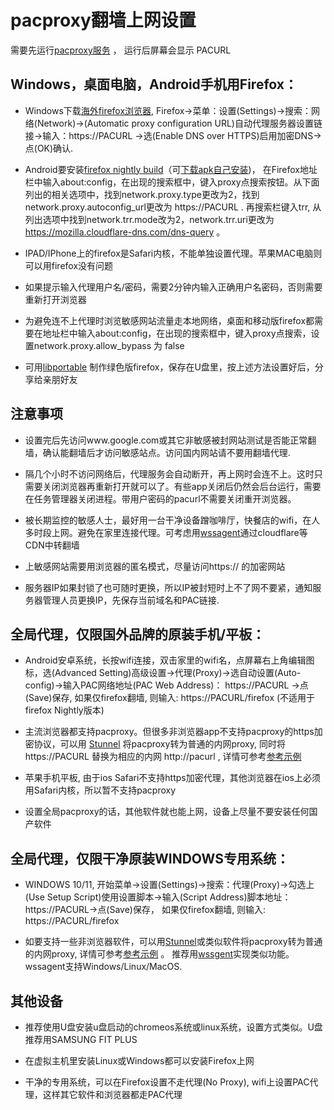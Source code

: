 # pacproxy翻墙上网设置
需要先运行[pacproxy服务](https://github.com/httpgate/pacproxy.js) ， 运行后屏幕会显示 PACURL


## Windows，桌面电脑，Android手机用Firefox：

* Windows下载[海外firefox浏览器](https://www.mozilla.org/en-US/firefox/new/), Firefox->菜单：设置(Settings)->搜索：网络(Network)->(Automatic proxy configuration URL)自动代理服务器设置链接->输入：https://PACURL ->选(Enable DNS over HTTPS)启用加密DNS->点(OK)确认.

* Android要安装[firefox nightly build](https://play.google.com/store/apps/details?id=org.mozilla.fenix )（可[下载apk自己安装](https://www.apkmirror.com/apk/mozilla/firefox-fenix))， 在Firefox地址栏中输入about:config，在出现的搜索框中，键入proxy点搜索按钮。从下面列出的相关选项中，找到network.proxy.type更改为2，找到network.proxy.autoconfig_url更改为 https://PACURL .  再搜索栏键入trr, 从列出选项中找到network.trr.mode改为2，network.trr.uri更改为 https://mozilla.cloudflare-dns.com/dns-query 。

* IPAD/IPhone上的firefox是Safari内核，不能单独设置代理。苹果MAC电脑则可以用firefox没有问题

* 如果提示输入代理用户名/密码，需要2分钟内输入正确用户名密码，否则需要重新打开浏览器

* 为避免连不上代理时浏览敏感网站流量走本地网络，桌面和移动版firefox都需要在地址栏中输入about:config，在出现的搜索框中，键入proxy点搜索，设置network.proxy.allow_bypass 为 false

* 可用[libportable](https://sourceforge.net/projects/libportable/files/Tools/portable_bin.7z/download) 制作绿色版firefox，保存在U盘里，按上述方法设置好后，分享给亲朋好友

## 注意事项

* 设置完后先访问www.google.com或其它非敏感被封网站测试是否能正常翻墙，确认能翻墙后才访问敏感站点。访问国内网站请不要用翻墙代理.

* 隔几个小时不访问网络后，代理服务会自动断开，再上网时会连不上。这时只需要关闭浏览器再重新打开就可以了。有些app关闭后仍然会后台运行，需要在任务管理器关闭进程。带用户密码的pacurl不需要关闭重开浏览器。

* 被长期监控的敏感人士，最好用一台干净设备蹭咖啡厅，快餐店的wifi，在人多时段上网。避免在家里连接代理。可考虑用[wssagent](https://github.com/httpgate/wssproxy-agent)通过cloudflare等CDN中转翻墙

* 上敏感网站需要用浏览器的匿名模式，尽量访问https:// 的加密网站

* 服务器IP如果封锁了也可随时更换，所以IP被封短时上不了网不要紧，通知服务器管理人员更换IP，先保存当前域名和PAC链接.
 

## 全局代理，仅限国外品牌的原装手机/平板：

* Android安卓系统，长按wifi连接，双击家里的wifi名，点屏幕右上角编辑图标，选(Advanced Setting)高级设置->代理(Proxy)->选自动设置(Auto-config)->输入PAC网络地址(PAC Web Address)： https://PACURL ->点(Save)保存,  如果仅firefox翻墙, 则输入: https://PACURL/firefox (不适用于firefox Nightly版本)

* 主流浏览器都支持pacproxy。但很多非浏览器app不支持pacproxy的https加密协议，可以用 [Stunnel](https://play.google.com/store/apps/details?id=link.infra.sslsockspro) 将pacproxy转为普通的内网proxy, 同时将https://PACURL 替换为相应的内网 http://pacurl , 详情可参考[参考示例](https://github.com/httpgate/resources/blob/main/README.md)

* 苹果手机平板, 由于ios Safari不支持https加密代理，其他浏览器在ios上必须用Safari内核，所以暂不支持pacproxy

* 设置全局pacproxy的话，其他软件就也能上网，设备上尽量不要安装任何国产软件


## 全局代理，仅限干净原装WINDOWS专用系统：

* WINDOWS 10/11, 开始菜单->设置(Settings)->搜索：代理(Proxy)->勾选上(Use Setup Script)使用设置脚本->输入(Script Address)脚本地址：https://PACURL->点(Save)保存， 如果仅firefox翻墙, 则输入: https://PACURL/firefox

* 如要支持一些非浏览器软件，可以用[Stunnel](https://www.stunnel.org/)或类似软件将pacproxy转为普通的内网proxy, 详情可参考[参考示例](https://github.com/httpgate/resources/blob/main/README.md) 。 推荐用[wssgent](https://github.com/httpgate/wssproxy-agent)实现类似功能。 wssagent支持Windows/Linux/MacOS.


## 其他设备

* 推荐使用U盘安装u盘启动的chromeos系统或linux系统，设置方式类似。U盘推荐用SAMSUNG FIT PLUS

* 在虚拟主机里安装Linux或Windows都可以安装Firefox上网

* 干净的专用系统，可以在Firefox设置不走代理(No Proxy), wifi上设置PAC代理，这样其它软件和浏览器都走PAC代理